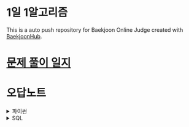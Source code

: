 # 1일 1알고리즘
This is a auto push repository for Baekjoon Online Judge created with [BaekjoonHub](https://github.com/BaekjoonHub/BaekjoonHub).

# [문제 풀이 일지](https://hi-jin-1514.notion.site/2769b2ff4b1180018635f8c86d32c52d?v=2769b2ff4b1180e28d0c000cf0ed9e6b&source=copy_link)

# 오답노트

<details>
<summary> 파이썬 </summary>
  
- 입력 빠르게 받기
  ```python
  import sys
  input = sys.stdin.readline()
  ```
- sort
- ![img_1.png](https://wikidocs.net/images/page/232020/03-1-12.png)

  - l.sort()는 원본 자체를 정렬
  - l2 = l.sorted()는 원본 그대로 두고 정렬
  - 버블정렬은 N^2 / sort는 nlogn
  - set은 n

- `enumerate()`
  - 리스트 안에 있는걸 인덱스랑 같이 반환할 수 있음 
  - `for i, num in enumerate(nums):`
- for i, j in zip(survey, choices):
  - 두 리스트를 한번에 돌림

- list(map(int,input().split())

- set(list(a))
- s.split() 
  ```python 
  s = '10 20 Z 30'
  s = s.split() # s = ['10', '20', 'Z', '30']
  ```
- popleft() = pop(0)
- ![img.png](https://velog.velcdn.com/images/snghyun331/post/ea7102a9-a733-4077-a695-89e8daa194e3/image.png)
  ```python
  from collections import deque
  a = deque()
  [a.append(i) for i in range(5)]
  a.pop() #deque([0, 1, 2, 3])

  
  b = deque()
  [b.append(i) for i in range(5)]
  b.popleft() #deque([1, 2, 3, 4])
  ```
- 배열에 있는 값이 큰순서대로 인덱스 출력하기
  ```python
  sorted_indexed_list = sorted(enumerate(per), key=lambda x: x[1], reverse=True)

  # 정렬된 결과에서 인덱스만 추출
  sorted_indices = [index + 1 for index, value in sorted_indexed_list]
  ```

- dequeue 스택과 큐의 기능을 한 번에
- 로또 파싱하기 
  - `replace("(","").replace(")","")` 가 핵심
  ```python
  data = [
      "1 2 3 4 5 (6)",
      "1 3 4 2 5 (7)"
  ]
  
  lotto_numbers = []
  for line in data:
      # 괄호 제거 후 분할
      parts = line.replace("(", "").replace(")", "").split()
      numbers = list(map(int, parts[:5]))
      bonus = int(parts[5])
      lotto_numbers.append((numbers, bonus))
  
  print(lotto_numbers)
  ```

- str() int() 타입 변환 확실하게
- 딕셔너리
   ``` python
   d = dict()
   d[a] = c

   sorted_dict = sorted(n.items(), key= lambda item:item[1], reverse=True) //딕셔너리 값으로 정렬
   ```
- 피보나치 수열
  ```python
  def solution(n):
    dp=[0,1] + [0]*n

    
    for i in range(2,n+1):
        dp[i] = dp[i-1]+dp[i-2]
  ```
- sep="", end=""
- DFS 깊이우선탐색-재귀
  ```python
  graph = {
      1: [4,5],
      2: [3],
      3: [],
      4: [2,3],
      5: [4]
  }
  
  visited = [ False ] * (len(graph) +1)
  
  def dfs(current_node):
      visited[current_node] = True
      print(current_node)
  
      for i in graph[current_node]:
          if not visited[i]:
              dfs(i)
  
  dfs(1)
  ```
- BFS 너비우선탐색-큐
  ```python
  from collections import deque
  
  graph = {
      1: [4,5],
      2: [3],
      3: [],
      4: [2,3],
      5: [4]
  }
  
  
  def bfs(start_node):
      visited = [False] * (len(graph) +1)
  
      queue = deque([start_node])
      while queue:
          node = queue.popleft()
          print(node)
  
          for i in graph[node]:
              if not visited[i]:
                  queue.append(i)
                  visited[i] = True
  
  bfs(1)
  ```
- 유기농배추
  ```python
  #dfs
  import sys
  sys.setrecursionlimit(10000)
  from sys import stdin
  input = stdin.readline
  
  from collections import deque
  
  dx = [-1, 1, 0, 0]
  dy = [0, 0, -1, 1]
  
  t = int(input())
  for _ in range(t):
      m, n, k = map(int, input().split())
      graph = [[0 for _ in range(m)] for _ in range(n)]
  
      for _ in range(k):
          a, b = map(int, input().split())
          graph[b][a] = 1
  
      def dfs(x, y): #재귀
          graph[y][x] = 0  # 시작점 방문 처리
  
          for i in range(4):
              nx = x + dx[i]
              ny = y + dy[i]
  
              if nx < 0 or nx >= m or ny < 0 or ny >= n:
                  continue
  
              if graph[ny][nx] == 0:
                  continue
  
              if graph[ny][nx] == 1:
                  # graph[ny][nx] = 0  # 방문처리 안해도 됨
                  dfs(nx,ny)
  
      def bfs(x,y):
          queue = deque()
          queue.append((x,y))
          graph[y][x] = 0 #시작점 방문처리
  
          while queue:
              x,y = queue.popleft()
              for i in range(4):
                  nx = x + dx[i]
                  ny = y + dy[i]
  
                  if nx<0 or nx>=m or ny<0 or ny>=n:
                      continue
  
                  if graph[ny][nx]:
                      graph[ny][nx] = 0 #방문처리
                      queue.append((nx,ny))
  
  
  
      answer = 0
      for y in range(n):
          for x in range(m):
              if graph[y][x] == 1:
                  # dfs(x, y)
                  bfs(x,y)
                  answer += 1
      print(answer)
  ```
- 시뮬레이션
  ![img.png](https://img1.daumcdn.net/thumb/C163x110@2x.fwebp.q85/?fname=https%3A%2F%2Fblog.kakaocdn.net%2Fdna%2FRRSJf%2FbtrFGzBltl1%2FAAAAAAAAAAAAAAAAAAAAAFIzCKaBISbmu-8ntUennPApvfrq6KItFMHJFPNw_5Mu%2Fimg.jpg%3Fcredential%3DyqXZFxpELC7KVnFOS48ylbz2pIh7yKj8%26expires%3D1753973999%26allow_ip%3D%26allow_referer%3D%26signature%3DA9yHeoFnKRTjrkdCtMY0IS06Ebw%253D)
  ```
  (0,0)에서 시작. 좌측 상단
  
  move_type = ['L', 'R', 'U', 'D']
  dx = [0, 0, -1, 1]
  dy = [-1, 1, 0, 0]
  
  x,y =1,1
  data = list(input().split())
  
  for i in data:
      for t in range(len(move_type)):
          if i == move_type[t]:
              nx = x + dx[t] #초기화 안해도 파이썬은 가능
              ny = y + dy[t]
  
      if nx <1 or ny < 1 or nx >n or ny>n:
          continue
  
      x = nx
      y = ny
  ```
  - 알파벳 -> 숫자
    - 대문자 `ord(문자) - ord('A') + 1`
    - 소문자 `ord(문자) - ord('a') + 1`
  - f-string
    - `print(f'나는{name}입니다')` 이렇게 하면 name 자리에 name 변수 값이 들어감
  - `.startswith()` 
    - `numbers.startwith(target)` numbers가 target으로 시작하면
  - 이중포문 O(N^2)-> 단일 포문 O(N)
    - 이중포문
      ```python
         for i in range(len(numbers)-1):
            for j in range(1, len(numbers)):
                numbers[i], numbers[j]
      ```
    - 단일 포문
      ```python
         for i in range(len(numbers)-1):
                numbers[i], numbers[i+1]
      ```
</details>

<details>
<summary> SQL </summary>
  
- `DATE_FORMAT(PUBLISHED_DATE,'%Y-%m-%d') as PUBLISHED_DATE`
</details>
